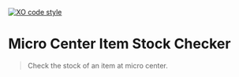[![XO code style](https://img.shields.io/badge/code_style-XO-5ed9c7.svg)](https://github.com/xojs/xo)

# Micro Center Item Stock Checker

> Check the stock of an item at micro center.

